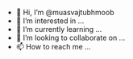 


- 👋 Hi, I’m @muasvajtubhmoob
- 👀 I’m interested in ...
- 🌱 I’m currently learning ...
- 💞️ I’m looking to collaborate on ...
- 📫 How to reach me ...

<!---
muasvajtubhmoob/muasvajtubhmoob is a ✨ special ✨ repository because its `README.md` (this file) appears on your GitHub profile.
You can click the Preview link to take a look at your changes.
--->
